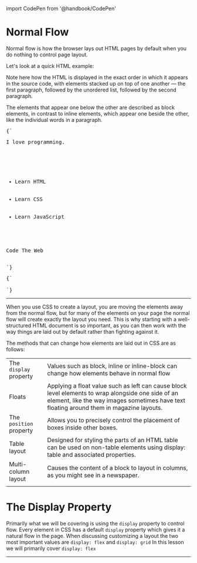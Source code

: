 import CodePen from '@handbook/CodePen'

# Normal Flow

Normal flow is how the browser lays out HTML pages by default when you do nothing to control page layout.

Let's look at a quick HTML example:

<CodePen>

Note here how the HTML is displayed in the exact order in which it appears in the source code, with elements stacked up on top of one another — the first paragraph, followed by the unordered list, followed by the second paragraph.

The elements that appear one below the other are described as block elements, in contrast to inline elements, which appear one beside the other, like the individual words in a paragraph.

<pre data-lang='html'>
{`
<p>I love programming.</p>
    
<ul>
  <li>Learn HTML</li>
  <li>Learn CSS</li>
  <li>Learn JavaScript</li>
</ul>
    
<p>Code The Web</p>
`}
</pre>

<pre data-lang='css'>
{`

`}
</pre>

</CodePen>

---

When you use CSS to create a layout, you are moving the elements away from the normal flow, but for many of the elements on your page the normal flow will create exactly the layout you need. This is why starting with a well-structured HTML document is so important, as you can then work with the way things are laid out by default rather than fighting against it.

The methods that can change how elements are laid out in CSS are as follows:

|                         |                                                                                                                                                                                                |
| ----------------------- | ---------------------------------------------------------------------------------------------------------------------------------------------------------------------------------------------- |
| The `display` property  | Values such as block, inline or inline-block can change how elements behave in normal flow                                                                                                     |
| Floats                  | Applying a float value such as left can cause block level elements to wrap alongside one side of an element, like the way images sometimes have text floating around them in magazine layouts. |
| The `position` property | Allows you to precisely control the placement of boxes inside other boxes.                                                                                                                     |
| Table layout            | Designed for styling the parts of an HTML table can be used on non-table elements using display: table and associated properties.                                                              |
| Multi-column layout     | Causes the content of a block to layout in columns, as you might see in a newspaper.                                                                                                           |
|                         |                                                                                                                                                                                                |

# The Display Property

Primarily what we will be covering is using the `display` property to control flow. Every element in CSS has a default `display` property which gives it a natural flow in the page. When discussing customizing a layout the two most important values are `display: flex` and `display: grid` In this lesson we will primarily cover `display: flex`

---
